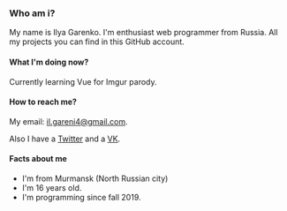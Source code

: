 ### Who am i?
My name is Ilya Garenko. I'm enthusiast web programmer from Russia. All my projects you can find in this GitHub account.

#### What I'm doing now?
Currently learning Vue for Imgur parody.

#### How to reach me?
My email: il.gareni4@gmail.com.

Also I have a [Twitter](https://twitter.com/il_garenich) and a [VK](https://vk.com/id561347395).

#### Facts about me
- I'm from Murmansk (North Russian city)
- I'm 16 years old.
- I'm programming since fall 2019.

<!--
**krissxl/krissxl** is a ✨ _special_ ✨ repository because its `README.md` (this file) appears on your GitHub profile.

Here are some ideas to get you started:

- 🔭 I’m currently working on ...
- 🌱 I’m currently learning ...
- 👯 I’m looking to collaborate on ...
- 🤔 I’m looking for help with ...
- 💬 Ask me about ...
- 📫 How to reach me: ...
- 😄 Pronouns: ...
- ⚡ Fun fact: ...
-->
